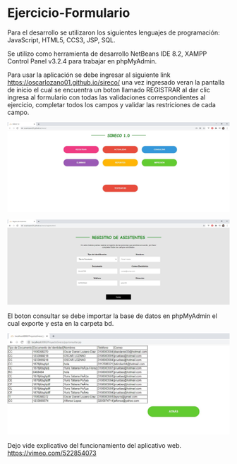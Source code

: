 # Ejercicio-Formulario
Para el desarrollo se utilizaron los siguientes lenguajes de programación: JavaScript, HTML5, CCS3, JSP, SQL.

Se utilizo como herramienta de desarrollo NetBeans IDE 8.2, XAMPP Control Panel v3.2.4 para trabajar en phpMyAdmin.

Para usar la aplicación se debe ingresar al siguiente link https://oscarlozano01.github.io/sireco/ una vez ingresado veran la pantalla de inicio el cual se encuentra un boton llamado REGISTRAR al dar clic ingresa al formulario con todas las validaciones correspondientes al ejercicio, completar todos los campos y validar las restriciones de cada campo.

![Alt text](/img/pantalla.JPG?raw=true "Optional Title")

![Alt text](/img/formulario.JPG?raw=true "Optional Title")

El boton consultar se debe importar la base de datos en phpMyAdmin el cual exporte y esta en la carpeta bd.

![Alt text](/img/consultar.JPG?raw=true "Optional Title")

Dejo vide explicativo del funcionamiento del aplicativo web. https://vimeo.com/522854073

